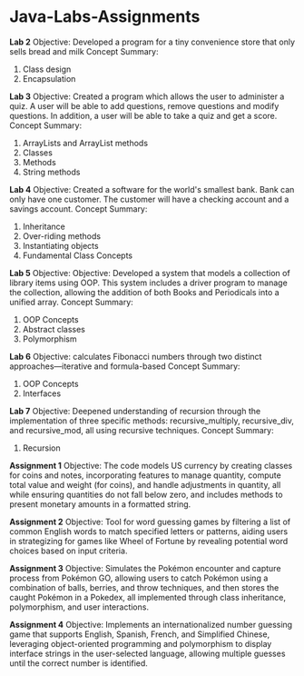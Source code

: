 # Java-Labs-Assignments

**Lab 2**
Objective: Developed a program for a tiny convenience store that only sells bread and milk
Concept Summary:
1. Class design
2. Encapsulation

**Lab 3**
Objective: Created a program which allows the user to administer a quiz. A user will be able to add questions, remove questions and modify questions. In addition, a user will be able to take a quiz and get a score.
Concept Summary: 
1. ArrayLists and ArrayList methods
2. Classes
3. Methods
4. String methods

**Lab 4**
Objective: Created a software for the world's smallest bank. Bank can only have one customer. The customer will have a checking account and a savings account.
Concept Summary:
1. Inheritance
2. Over-riding methods
3. Instantiating objects
4. Fundamental Class Concepts

**Lab 5**
Objective: Objective: Developed a system that models a collection of library items using OOP. This system includes a driver program to manage the collection, allowing the addition of both Books and Periodicals into a unified array.
Concept Summary:
1. OOP Concepts
2. Abstract classes
3. Polymorphism

**Lab 6**
Objective: calculates Fibonacci numbers through two distinct approaches—iterative and formula-based
Concept Summary:
1. OOP Concepts
2. Interfaces

**Lab 7**
Objective: Deepened understanding of recursion through the implementation of three specific methods: recursive_multiply, recursive_div, and recursive_mod, all using recursive techniques. 
Concept Summary:
1. Recursion

**Assignment 1**
Objective: The code models US currency by creating classes for coins and notes, incorporating features to manage quantity, compute total value and weight (for coins), and handle adjustments in quantity, all while ensuring quantities do not fall below zero, and includes methods to present monetary amounts in a formatted string.

**Assignment 2**
Objective:  Tool for word guessing games by filtering a list of common English words to match specified letters or patterns, aiding users in strategizing for games like Wheel of Fortune by revealing potential word choices based on input criteria.

**Assignment 3**
Objective: Simulates the Pokémon encounter and capture process from Pokémon GO, allowing users to catch Pokémon using a combination of balls, berries, and throw techniques, and then stores the caught Pokémon in a Pokedex, all implemented through class inheritance, polymorphism, and user interactions.

**Assignment 4**
Objective: Implements an internationalized number guessing game that supports English, Spanish, French, and Simplified Chinese, leveraging object-oriented programming and polymorphism to display interface strings in the user-selected language, allowing multiple guesses until the correct number is identified.

